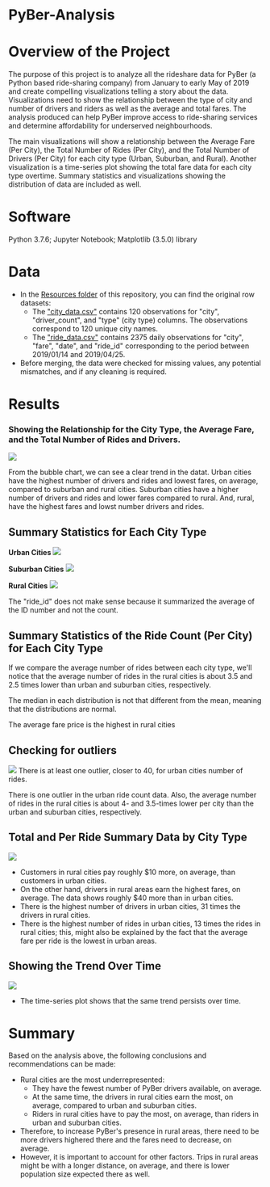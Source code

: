 # PyBer-Analysis

# Overview of the Project 
The purpose of this project is to analyze all the rideshare data for PyBer (a Python based ride-sharing company) from January to early May of 2019 and create compelling visualizations telling a story about the data. Visualizations need to show the relationship between the type of city and number of drivers and riders as well as the average and total fares. The analysis produced can help PyBer improve access to ride-sharing services and determine affordability for underserved neighbourhoods.

The main visualizations will show a relationship between the Average Fare (Per City), the Total Number of Rides (Per City), and the Total Number of Drivers (Per City) for each city type (Urban, Suburban, and Rural). Another visualization is a time-series plot showing the total fare data for each city type overtime. Summary statistics and visualizations showing the distribution of data are included as well. 

# Software
Python 3.7.6; Jupyter Notebook; Matplotlib (3.5.0) library

# Data
- In the [Resources folder](https://github.com/Aigerim-Zh/PyBer-Analysis/tree/main/Resources) of this repository, you can find the original row datasets:
    - The ["city_data.csv"](https://github.com/Aigerim-Zh/PyBer-Analysis/blob/main/Resources/city_data.csv) contains 120 observations for "city", "driver_count", and "type" (city type) columns. The observations correspond to 120 unique city names.  
    - The ["ride_data.csv"](https://github.com/Aigerim-Zh/PyBer-Analysis/blob/main/Resources/ride_data.csv) contains 2375 daily observations for "city", "fare", "date", and "ride_id" corresponding to the period between 2019/01/14 and 2019/04/25. 
- Before merging, the data were checked for missing values, any potential mismatches, and if any cleaning is required. 

# Results

### Showing the Relationship for the City Type, the Average Fare, and the Total Number of Rides and Drivers. 

![](https://github.com/Aigerim-Zh/PyBer-Analysis/blob/main/Analysis/BubbleChart_Avg%20Fare%20vs%20Tot%20Number%20of%20Rides.png)

From the bubble chart, we can see a clear trend in the datat. Urban cities have the highest number of drivers and rides and lowest fares, on average, compared to suburban and rural cities. Suburban cities have a higher number of drivers and rides and lower fares compared to rural. And, rural, have the highest fares and lowst number drivers and rides. 

## Summary Statistics for Each City Type

**Urban Cities**
![](https://github.com/Aigerim-Zh/PyBer-Analysis/blob/main/Analysis/Summary%20Statistics_Urban.png)

**Suburban Cities**
![](https://github.com/Aigerim-Zh/PyBer-Analysis/blob/main/Analysis/Summary%20Statistics_Suburban.png)

**Rural Cities**
![](https://github.com/Aigerim-Zh/PyBer-Analysis/blob/main/Analysis/Summary%20Statistics_Rural.png)


The "ride_id" does not make sense because it summarized the average of the ID number and not the count. 

## Summary Statistics of the Ride Count (Per City) for Each City Type

If we compare the average number of rides between each city type, we'll notice that the average number of rides in the rural cities is about 3.5 and 2.5 times lower than urban and suburban cities, respectively.

The median in each distribution is not that different from the mean, meaning that the distributions are normal.


The average fare price is the highest in rural cities

## Checking for outliers 

![](https://github.com/Aigerim-Zh/PyBer-Analysis/blob/main/Analysis/Box_and_whisker%20plot.png)
There is at least one outlier, closer to 40, for urban cities number of rides. 

There is one outlier in the urban ride count data. Also, the average number of rides in the rural cities is about 4- and 3.5-times lower per city than the urban and suburban cities, respectively.

## Total and Per Ride Summary Data by City Type
![](https://github.com/Aigerim-Zh/PyBer-Analysis/blob/main/Analysis/Summary%20Statistics.png)

- Customers in rural cities pay roughly $10 more, on average, than customers in urban cities.
- On the other hand, drivers in rural areas earn the highest fares, on average. The data shows roughly $40 more than in urban cities.
- There is the highest number of drivers in urban cities, 31 times the drivers in rural cities. 
- There is the highest number of rides in urban cities, 13 times the rides in rural cities; this, might also be explained by the fact that the average fare per ride is the lowest in urban areas. 

## Showing the Trend Over Time
![](https://github.com/Aigerim-Zh/PyBer-Analysis/blob/main/Analysis/Multiple%20line%20plot.png)

- The time-series plot shows that the same trend persists over time. 

# Summary
Based on the analysis above, the following conclusions and recommendations can be made:
- Rural cities are the most underrepresented:
    - They have the fewest number of PyBer drivers available, on average. 
    - At the same time, the drivers in rural cities earn the most, on average, compared to urban and suburban cities. 
    - Riders in rural cities have to pay the most, on average, than riders in urban and suburban cities. 
- Therefore, to increase PyBer's presence in rural areas, there need to be more drivers highered there and the fares need to decrease, on average. 
- However, it is important to account for other factors. Trips in rural areas might be with a longer distance, on average, and there is lower population size expected there as well. 